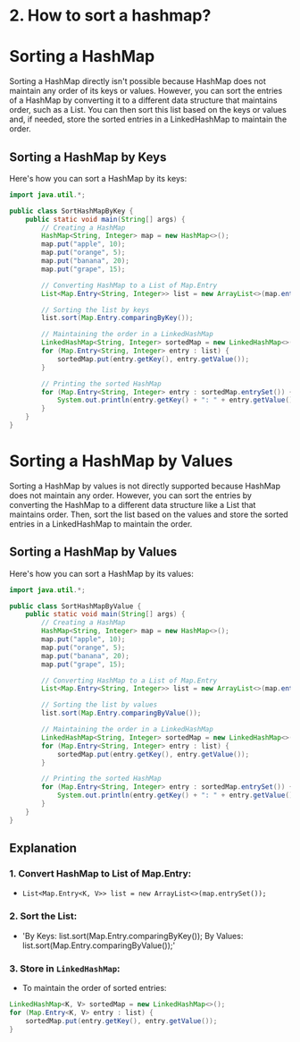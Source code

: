 # 2. How to sort a hashmap?

# Sorting a HashMap

Sorting a HashMap directly isn't possible because HashMap does not maintain any order of its keys or values. However, you can sort the entries of a HashMap by converting it to a different data structure that maintains order, such as a List. You can then sort this list based on the keys or values and, if needed, store the sorted entries in a LinkedHashMap to maintain the order.

## Sorting a HashMap by Keys
Here's how you can sort a HashMap by its keys:

```java
import java.util.*;

public class SortHashMapByKey {
    public static void main(String[] args) {
        // Creating a HashMap
        HashMap<String, Integer> map = new HashMap<>();
        map.put("apple", 10);
        map.put("orange", 5);
        map.put("banana", 20);
        map.put("grape", 15);

        // Converting HashMap to a List of Map.Entry
        List<Map.Entry<String, Integer>> list = new ArrayList<>(map.entrySet());

        // Sorting the list by keys
        list.sort(Map.Entry.comparingByKey());

        // Maintaining the order in a LinkedHashMap
        LinkedHashMap<String, Integer> sortedMap = new LinkedHashMap<>();
        for (Map.Entry<String, Integer> entry : list) {
            sortedMap.put(entry.getKey(), entry.getValue());
        }

        // Printing the sorted HashMap
        for (Map.Entry<String, Integer> entry : sortedMap.entrySet()) {
            System.out.println(entry.getKey() + ": " + entry.getValue());
        }
    }
}
```
# Sorting a HashMap by Values

Sorting a HashMap by values is not directly supported because HashMap does not maintain any order. However, you can sort the entries by converting the HashMap to a different data structure like a List that maintains order. Then, sort the list based on the values and store the sorted entries in a LinkedHashMap to maintain the order.

## Sorting a HashMap by Values

Here's how you can sort a HashMap by its values:

```java
import java.util.*;

public class SortHashMapByValue {
    public static void main(String[] args) {
        // Creating a HashMap
        HashMap<String, Integer> map = new HashMap<>();
        map.put("apple", 10);
        map.put("orange", 5);
        map.put("banana", 20);
        map.put("grape", 15);

        // Converting HashMap to a List of Map.Entry
        List<Map.Entry<String, Integer>> list = new ArrayList<>(map.entrySet());

        // Sorting the list by values
        list.sort(Map.Entry.comparingByValue());

        // Maintaining the order in a LinkedHashMap
        LinkedHashMap<String, Integer> sortedMap = new LinkedHashMap<>();
        for (Map.Entry<String, Integer> entry : list) {
            sortedMap.put(entry.getKey(), entry.getValue());
        }

        // Printing the sorted HashMap
        for (Map.Entry<String, Integer> entry : sortedMap.entrySet()) {
            System.out.println(entry.getKey() + ": " + entry.getValue());
        }
    }
}
```
## Explanation

### 1. Convert HashMap to List of Map.Entry:
* `List<Map.Entry<K, V>> list = new ArrayList<>(map.entrySet());`
### 2. Sort the List:

* 'By Keys: list.sort(Map.Entry.comparingByKey());
By Values: list.sort(Map.Entry.comparingByValue());'
### 3. Store in `LinkedHashMap`:

* To maintain the order of sorted entries:
  
```java
LinkedHashMap<K, V> sortedMap = new LinkedHashMap<>();
for (Map.Entry<K, V> entry : list) {
    sortedMap.put(entry.getKey(), entry.getValue());
}

```


